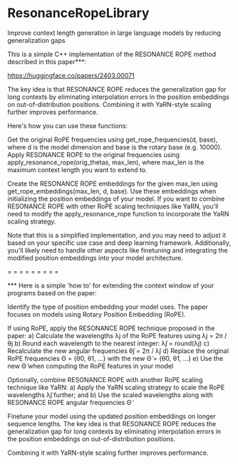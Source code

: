 # ResonanceRopeLibrary
Improve context length generation in large language models by reducing generalization gaps

This is a simple C++ implementation of the RESONANCE ROPE method described in this paper***:

https://huggingface.co/papers/2403.00071 

The key idea is that RESONANCE ROPE reduces the generalization gap for long contexts 
by eliminating interpolation errors in the position embeddings on out-of-distribution positions. 
Combining it with YaRN-style scaling further improves performance.

Here's how you can use these functions:

Get the original RoPE frequencies using get_rope_frequencies(d, base), where d is the model dimension 
and base is the rotary base (e.g. 10000).  Apply RESONANCE ROPE to the original frequencies 
using apply_resonance_rope(orig_thetas, max_len), where max_len is the maximum context length you want to extend to.

Create the RESONANCE ROPE embeddings for the given max_len using get_rope_embeddings(max_len, d, base).
Use these embeddings when initializing the position embeddings of your model.
If you want to combine RESONANCE ROPE with other RoPE scaling techniques like YaRN, 
you'll need to modify the apply_resonance_rope function to incorporate the YaRN scaling strategy.

Note that this is a simplified implementation, and you may need to adjust it based on your specific use case 
and deep learning framework. Additionally, you'll likely need to handle other aspects like finetuning 
and integrating the modified position embeddings into your model architecture.

= = = = = = = = =

*** Here is a simple 'how to' for extending the context window of your programs based on the paper:

Identify the type of position embedding your model uses. The paper focuses on models using Rotary Position Embedding (RoPE).

If using RoPE, apply the RESONANCE ROPE technique proposed in the paper: 
a) Calculate the wavelengths λj of the RoPE features using λj = 2π / θj 
b) Round each wavelength to the nearest integer: λ̃j = round(λj) 
c) Recalculate the new angular frequencies θ̃j = 2π / λ̃j 
d) Replace the original RoPE frequencies Θ = {θ0, θ1, ...} with the new Θ̃ = {θ̃0, θ̃1, ...} 
e) Use the new Θ̃ when computing the RoPE features in your model

Optionally, combine RESONANCE ROPE with another RoPE scaling technique like YaRN: 
a) Apply the YaRN scaling strategy to scale the RoPE wavelengths λ̃j further; and 
b) Use the scaled wavelengths along with RESONANCE ROPE angular frequencies Θ̃

Finetune your model using the updated position embeddings on longer sequence lengths.
The key idea is that RESONANCE ROPE reduces the generalization gap for long contexts 
by eliminating interpolation errors in the position embeddings on out-of-distribution positions. 

Combining it with YaRN-style scaling further improves performance.
